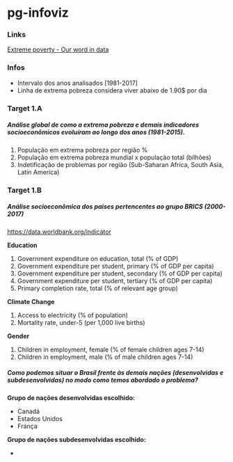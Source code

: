 # pg-infoviz

### Links

[Extreme poverty - Our word in data](https://ourworldindata.org/extreme-poverty)

### Infos

* Intervalo dos anos analisados [1981-2017]
* Linha de extrema pobreza considera viver abaixo de 1.90$ por dia

### Target 1.A

##### Análise global de como a extrema pobreza e demais indicadores socioeconômicos evoluíram ao longo dos anos (1981-2015).


1. População em extrema pobreza por região %
2. População em extrema pobreza mundial x população total (bilhões)
3. Indetificação de problemas por região (Sub-Saharan Africa, South Asia, Latin America)

### Target 1.B

##### Análise socioeconômica dos paises pertencentes ao grupo BRICS (2000-2017)

https://data.worldbank.org/indicator

**Education**

1. Government expenditure on education, total (% of GDP)
  1. Government expenditure per student, primary (% of GDP per capita)
  2. Government expenditure per student, secondary (% of GDP per capita)
  3. Government expenditure per student, tertiary (% of GDP per capita)
2. Primary completion rate, total (% of relevant age group)

**Climate Change**

1. Access to electricity (% of population)
2. Mortality rate, under-5 (per 1,000 live births)

**Gender**

1. Children in employment, female (% of female children ages 7-14)
2. Children in employment, male (% of male children ages 7-14)

##### Como podemos situar o Brasil frente às demais nações (desenvolvidas e subdesenvolvidas) no modo como temos abordado o problema?

**Grupo de nações desenvolvidas escolhido:**

* Canadá
* Estados Unidos
* França

**Grupo de nações subdesenvolvidas escolhido:**

*
